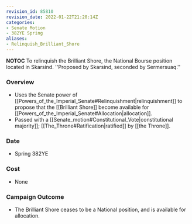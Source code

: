 ```yaml
---
revision_id: 85810
revision_date: 2022-01-22T21:20:14Z
categories:
- Senate Motion
- 382YE Spring
aliases:
- Relinquish_Brilliant_Shore
---
```



__NOTOC__
To relinquish the Brilliant Shore, the National Bourse position located in Skarsind.
''Proposed by Skarsind, seconded by Sermersuaq.''
### Overview
* Uses the Senate power of [[Powers_of_the_Imperial_Senate#Relinquishment|relinquishment]] to propose that the [[Brilliant Shore]] become available for [[Powers_of_the_Imperial_Senate#Allocation|allocation]].
* Passed with a [[Senate_motion#Constitutional_Vote|constitutional majority]]; [[The_Throne#Ratification|ratified]] by [[the Throne]].
### Date
* Spring 382YE
### Cost
* None
### Campaign Outcome
* The Brilliant Shore ceases to be a National position, and is available for allocation.